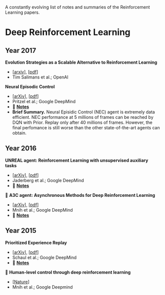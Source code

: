 A constantly evolving list of notes and summaries of the Reinforcement Learning papers.

# Deep Reinforcement Learning
## Year 2017
**Evolution Strategies as a Scalable Alternative to Reinforcement Learning**
  - [[arxiv](https://arxiv.org/abs/1703.03864v1)], [[pdf](https://arxiv.org/pdf/1703.03864v1.pdf)]
  - Tim Salimans et al.; OpenAI

**Neural Episodic Control**
  - [[arXiv](https://arxiv.org/abs/1703.01988v1)], [[pdf](https://arxiv.org/pdf/1703.01988v1.pdf)]
  - Pritzel et al.; Google DeepMind
  - :pencil: [**Notes**](./notes/nec-agent.md)
  - **Brief Summary.** Neural Episidic Control (NEC) agent is extremely data efficient. NEC performance at 5 millions of frames can be reached by DQN with Prior. Replay only after 40 millions of frames. However, the final perfomance is still worse than the other state-of-the-art agents can obtain.

## Year 2016
**UNREAL agent: Reinforcement Learning with unsupervised auxiliary tasks**
  - [[arXiv](https://arxiv.org/abs/1611.05397)], [[pdf](https://arxiv.org/pdf/1611.05397.pdf)]
  - Jaderberg et al.; Google DeepMind
  - :pencil: [**Notes**](./notes/unreal-agent.md)
  
:rocket: **A3C agent: Asynchronous Methods for Deep Reinforcement Learning**
  - [[arXiv](https://arxiv.org/abs/1602.01783v2)], [[pdf](https://arxiv.org/pdf/1602.01783v2.pdf)]
  - Mnih et al.; Google DeepMind
  - :pencil: [**Notes**](./notes/a3c-agent.md)

## Year 2015
**Prioritized Experience Replay**
  - [[arXiv](https://arxiv.org/abs/1511.05952v4)], [[pdf](https://arxiv.org/pdf/1511.05952v4.pdf)]
  - Schaul et al.; Google DeepMind
  - :pencil: [**Notes**](./notes/prioritized-exp-replay.md)

:rocket: **Human-level control through deep reinforcement learning**
  - [[Nature](http://www.nature.com/nature/journal/v518/n7540/full/nature14236.html)]
  - Mnih et al.; Google Deepmind
